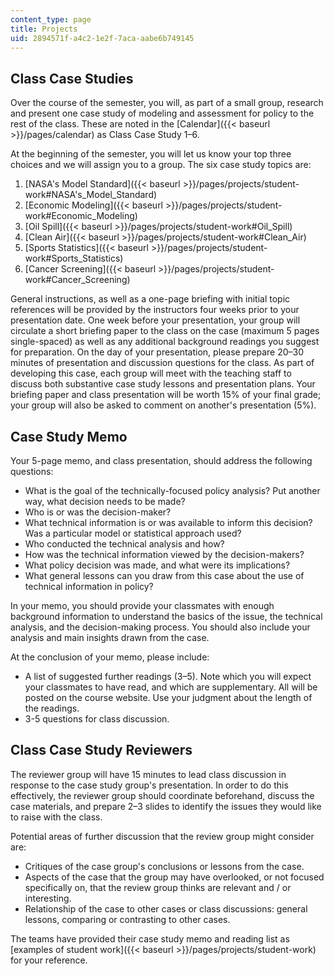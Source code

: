 ```yaml
---
content_type: page
title: Projects
uid: 2894571f-a4c2-1e2f-7aca-aabe6b749145
---
```


Class Case Studies
------------------

Over the course of the semester, you will, as part of a small group, research and present one case study of modeling and assessment for policy to the rest of the class. These are noted in the [Calendar]({{< baseurl >}}/pages/calendar) as Class Case Study 1–6.

At the beginning of the semester, you will let us know your top three choices and we will assign you to a group. The six case study topics are:

1.  [NASA's Model Standard]({{< baseurl >}}/pages/projects/student-work#NASA's_Model_Standard)
2.  [Economic Modeling]({{< baseurl >}}/pages/projects/student-work#Economic_Modeling)
3.  [Oil Spill]({{< baseurl >}}/pages/projects/student-work#Oil_Spill)
4.  [Clean Air]({{< baseurl >}}/pages/projects/student-work#Clean_Air)
5.  [Sports Statistics]({{< baseurl >}}/pages/projects/student-work#Sports_Statistics)
6.  [Cancer Screening]({{< baseurl >}}/pages/projects/student-work#Cancer_Screening)

General instructions, as well as a one-page briefing with initial topic references will be provided by the instructors four weeks prior to your presentation date. One week before your presentation, your group will circulate a short briefing paper to the class on the case (maximum 5 pages single-spaced) as well as any additional background readings you suggest for preparation. On the day of your presentation, please prepare 20–30 minutes of presentation and discussion questions for the class. As part of developing this case, each group will meet with the teaching staff to discuss both substantive case study lessons and presentation plans. Your briefing paper and class presentation will be worth 15% of your final grade; your group will also be asked to comment on another's presentation (5%).

Case Study Memo
---------------

Your 5-page memo, and class presentation, should address the following questions:

*   What is the goal of the technically-focused policy analysis? Put another way, what decision needs to be made?
*   Who is or was the decision-maker?
*   What technical information is or was available to inform this decision? Was a particular model or statistical approach used?
*   Who conducted the technical analysis and how?
*   How was the technical information viewed by the decision-makers?
*   What policy decision was made, and what were its implications?
*   What general lessons can you draw from this case about the use of technical information in policy?

In your memo, you should provide your classmates with enough background information to understand the basics of the issue, the technical analysis, and the decision-making process. You should also include your analysis and main insights drawn from the case.

At the conclusion of your memo, please include:

*   A list of suggested further readings (3–5). Note which you will expect your classmates to have read, and which are supplementary. All will be posted on the course website. Use your judgment about the length of the readings.
*   3-5 questions for class discussion.

Class Case Study Reviewers
--------------------------

The reviewer group will have 15 minutes to lead class discussion in response to the case study group's presentation. In order to do this effectively, the reviewer group should coordinate beforehand, discuss the case materials, and prepare 2–3 slides to identify the issues they would like to raise with the class.

Potential areas of further discussion that the review group might consider are:

*   Critiques of the case group's conclusions or lessons from the case.
*   Aspects of the case that the group may have overlooked, or not focused specifically on, that the review group thinks are relevant and / or interesting.
*   Relationship of the case to other cases or class discussions: general lessons, comparing or contrasting to other cases.

The teams have provided their case study memo and reading list as [examples of student work]({{< baseurl >}}/pages/projects/student-work) for your reference.